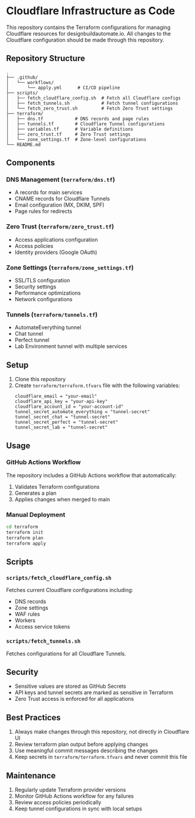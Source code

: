 # Cloudflare Infrastructure as Code

This repository contains the Terraform configurations for managing Cloudflare resources for designbuildautomate.io. All changes to the Cloudflare configuration should be made through this repository.

## Repository Structure

```
.
├── .github/
│   └── workflows/
│       └── apply.yml      # CI/CD pipeline
├── scripts/
│   ├── fetch_cloudflare_config.sh  # Fetch all Cloudflare configs
│   ├── fetch_tunnels.sh            # Fetch tunnel configurations
│   └── fetch_zero_trust.sh         # Fetch Zero Trust settings
├── terraform/
│   ├── dns.tf            # DNS records and page rules
│   ├── tunnels.tf        # Cloudflare Tunnel configurations
│   ├── variables.tf      # Variable definitions
│   ├── zero_trust.tf     # Zero Trust settings
│   └── zone_settings.tf  # Zone-level configurations
└── README.md
```

## Components

### DNS Management (`terraform/dns.tf`)
- A records for main services
- CNAME records for Cloudflare Tunnels
- Email configuration (MX, DKIM, SPF)
- Page rules for redirects

### Zero Trust (`terraform/zero_trust.tf`)
- Access applications configuration
- Access policies
- Identity providers (Google OAuth)

### Zone Settings (`terraform/zone_settings.tf`)
- SSL/TLS configuration
- Security settings
- Performance optimizations
- Network configurations

### Tunnels (`terraform/tunnels.tf`)
- AutomateEverything tunnel
- Chat tunnel
- Perfect tunnel
- Lab Environment tunnel with multiple services

## Setup

1. Clone this repository
2. Create `terraform/terraform.tfvars` file with the following variables:
   ```hcl
   cloudflare_email = "your-email"
   cloudflare_api_key = "your-api-key"
   cloudflare_account_id = "your-account-id"
   tunnel_secret_automate_everything = "tunnel-secret"
   tunnel_secret_chat = "tunnel-secret"
   tunnel_secret_perfect = "tunnel-secret"
   tunnel_secret_lab = "tunnel-secret"
   ```

## Usage

### GitHub Actions Workflow
The repository includes a GitHub Actions workflow that automatically:
1. Validates Terraform configurations
2. Generates a plan
3. Applies changes when merged to main

### Manual Deployment
```bash
cd terraform
terraform init
terraform plan
terraform apply
```

## Scripts

### `scripts/fetch_cloudflare_config.sh`
Fetches current Cloudflare configurations including:
- DNS records
- Zone settings
- WAF rules
- Workers
- Access service tokens

### `scripts/fetch_tunnels.sh`
Fetches configurations for all Cloudflare Tunnels.

## Security
- Sensitive values are stored as GitHub Secrets
- API keys and tunnel secrets are marked as sensitive in Terraform
- Zero Trust access is enforced for all applications

## Best Practices
1. Always make changes through this repository, not directly in Cloudflare UI
2. Review terraform plan output before applying changes
3. Use meaningful commit messages describing the changes
4. Keep secrets in `terraform/terraform.tfvars` and never commit this file

## Maintenance
1. Regularly update Terraform provider versions
2. Monitor GitHub Actions workflow for any failures
3. Review access policies periodically
4. Keep tunnel configurations in sync with local setups